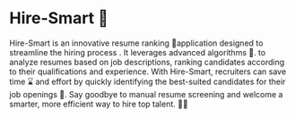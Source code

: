 # Hire-Smart 💼
Hire-Smart is an innovative resume ranking 🥇application designed to streamline the hiring process . It leverages advanced algorithms 👾. to analyze resumes based on job descriptions, ranking candidates according to their qualifications and experience. With Hire-Smart, recruiters can save time ⌛ and effort by quickly identifying the best-suited candidates for their job openings 💼. Say goodbye to manual resume screening and welcome a smarter, more efficient way to hire top talent. 💼💡

